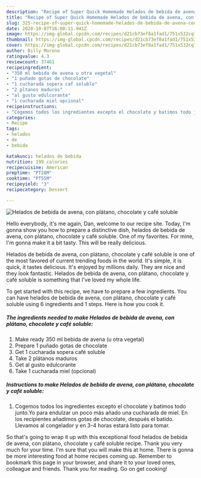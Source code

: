 ```yaml
---
description: "Recipe of Super Quick Homemade Helados de bebida de avena, con plátano, chocolate y café soluble"
title: "Recipe of Super Quick Homemade Helados de bebida de avena, con plátano, chocolate y café soluble"
slug: 325-recipe-of-super-quick-homemade-helados-de-bebida-de-avena-con-platano-chocolate-y-cafe-soluble
date: 2020-10-07T16:08:11.941Z
image: https://img-global.cpcdn.com/recipes/d21cb73ef8a1fad1/751x532cq70/helados-de-bebida-de-avena-con-platano-chocolate-y-cafe-soluble-foto-principal.jpg
thumbnail: https://img-global.cpcdn.com/recipes/d21cb73ef8a1fad1/751x532cq70/helados-de-bebida-de-avena-con-platano-chocolate-y-cafe-soluble-foto-principal.jpg
cover: https://img-global.cpcdn.com/recipes/d21cb73ef8a1fad1/751x532cq70/helados-de-bebida-de-avena-con-platano-chocolate-y-cafe-soluble-foto-principal.jpg
author: Billy Moreno
ratingvalue: 4.3
reviewcount: 37461
recipeingredient:
- "350 ml bebida de avena u otra vegetal"
- "1 puñado gotas de chocolate"
- "1 cucharada sopera caf soluble"
- "2 pltanos maduros"
- "al gusto edulcorante"
- "1 cucharada miel opcional"
recipeinstructions:
- "Cogemos todos los ingredientes excepto el chocolate y batimos todo junto.Yo para endulzar un poco más añado una cucharada de miel. En los recipientes añadimos gotas de chocolate, después el batido. Llevamos al congelador y en 3-4 horas estará listo para tomar."
categories:
- Recipe
tags:
- helados
- de
- bebida

katakunci: helados de bebida 
nutrition: 199 calories
recipecuisine: American
preptime: "PT28M"
cooktime: "PT55M"
recipeyield: "3"
recipecategory: Dessert

---
```



![Helados de bebida de avena, con plátano, chocolate y café soluble](https://img-global.cpcdn.com/recipes/d21cb73ef8a1fad1/751x532cq70/helados-de-bebida-de-avena-con-platano-chocolate-y-cafe-soluble-foto-principal.jpg)

Hello everybody, it's me again, Dan, welcome to our recipe site. Today, I'm gonna show you how to prepare a distinctive dish, helados de bebida de avena, con plátano, chocolate y café soluble. One of my favorites. For mine, I'm gonna make it a bit tasty. This will be really delicious.



Helados de bebida de avena, con plátano, chocolate y café soluble is one of the most favored of current trending foods in the world. It's simple, it is quick, it tastes delicious. It's enjoyed by millions daily. They are nice and they look fantastic. Helados de bebida de avena, con plátano, chocolate y café soluble is something that I've loved my whole life.


To get started with this recipe, we have to prepare a few ingredients. You can have helados de bebida de avena, con plátano, chocolate y café soluble using 6 ingredients and 1 steps. Here is how you cook it.

<!--inarticleads1-->

##### The ingredients needed to make Helados de bebida de avena, con plátano, chocolate y café soluble:

1. Make ready 350 ml bebida de avena (u otra vegetal)
1. Prepare 1 puñado gotas de chocolate
1. Get 1 cucharada sopera café soluble
1. Take 2 plátanos maduros
1. Get al gusto edulcorante
1. Take 1 cucharada miel (opcional)




<!--inarticleads2-->

##### Instructions to make Helados de bebida de avena, con plátano, chocolate y café soluble:

1. Cogemos todos los ingredientes excepto el chocolate y batimos todo junto.Yo para endulzar un poco más añado una cucharada de miel. En los recipientes añadimos gotas de chocolate, después el batido. Llevamos al congelador y en 3-4 horas estará listo para tomar.




So that's going to wrap it up with this exceptional food helados de bebida de avena, con plátano, chocolate y café soluble recipe. Thank you very much for your time. I'm sure that you will make this at home. There is gonna be more interesting food at home recipes coming up. Remember to bookmark this page in your browser, and share it to your loved ones, colleague and friends. Thank you for reading. Go on get cooking!

